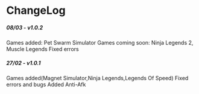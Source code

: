 # ChangeLog
##### 08/03 - v1.0.2
Games added: Pet Swarm Simulator
Games coming soon: Ninja Legends 2, Muscle Legends
Fixed errors

##### 27/02 - v1.0.1
Games added(Magnet Simulator,Ninja Legends,Legends Of Speed)
Fixed errors and bugs
Added Anti-Afk
